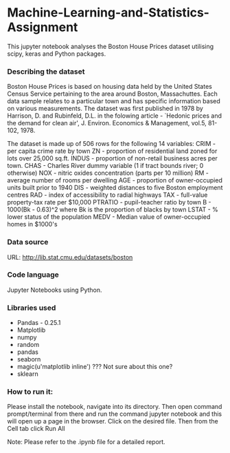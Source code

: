 # Machine-Learning-and-Statistics-Assignment
This jupyter notebook analyses the Boston House Prices dataset utilising scipy, keras and Python packages. 

### Describing the dataset
Boston House Prices is based on housing data held by the United States Census Service pertaining to the area around Boston, Massachuttes. Each data sample relates to a particular town and has specific information based on various measurements. 
The dataset was first published in 1978 by Harrison, D. and Rubinfeld, D.L. in the folowing article - `Hedonic prices and the demand for clean air', J. Environ. Economics & Management, vol.5, 81-102, 1978.

The dataset is made up of 506 rows for the following 14 variables:
CRIM - per capita crime rate by town
ZN - proportion of residential land zoned for lots over 25,000 sq.ft.
INDUS - proportion of non-retail business acres per town.
CHAS - Charles River dummy variable (1 if tract bounds river; 0 otherwise)
NOX - nitric oxides concentration (parts per 10 million)
RM - average number of rooms per dwelling
AGE - proportion of owner-occupied units built prior to 1940
DIS - weighted distances to five Boston employment centres
RAD - index of accessibility to radial highways
TAX - full-value property-tax rate per $10,000
PTRATIO - pupil-teacher ratio by town
B - 1000(Bk - 0.63)^2 where Bk is the proportion of blacks by town
LSTAT - % lower status of the population
MEDV - Median value of owner-occupied homes in $1000's

### Data source
URL: http://lib.stat.cmu.edu/datasets/boston

### Code language
Jupyter Notebooks using Python.

### Libraries used
* Pandas - 0.25.1
* Matplotlib
* numpy
* random
* pandas
* seaborn
* magic(u'matplotlib inline') ??? Not sure about this one?
* sklearn

### How to run it:
Please install the notebook, navigate into its directory. Then open command prompt/terminal from there and run the command jupyter notebook and this will open up a page in the browser. Click on the desired file. 
Then from the Cell tab click Run All

Note: Please refer to the .ipynb file for a detailed report.
